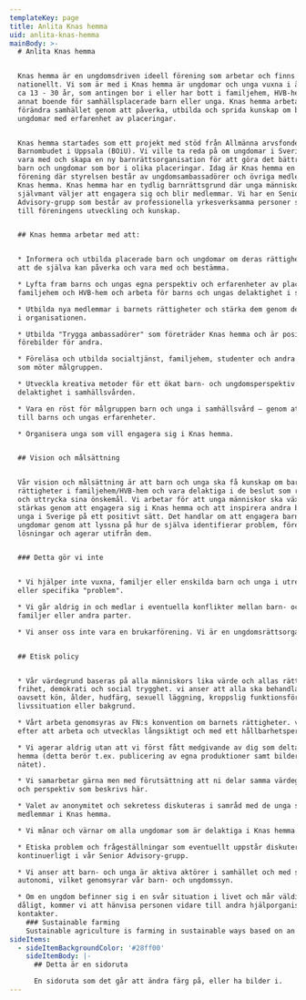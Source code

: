 ```yaml
---
templateKey: page
title: Anlita Knas hemma
uid: anlita-knas-hemma
mainBody: >-
  # Anlita Knas hemma


  Knas hemma är en ungdomsdriven ideell förening som arbetar och finns
  nationellt. Vi som är med i Knas hemma är ungdomar och unga vuxna i åldrarna
  ca 13 - 30 år, som antingen bor i eller har bott i familjehem, HVB-hem, eller
  annat boende för samhällsplacerade barn eller unga. Knas hemma arbetar med att
  förändra samhället genom att påverka, utbilda och sprida kunskap om barn och
  ungdomar med erfarenhet av placeringar.


  Knas hemma startades som ett projekt med stöd från Allmänna arvsfonden 2013 på
  Barnombudet i Uppsala (BOiU). Vi ville ta reda på om ungdomar i Sverige ville
  vara med och skapa en ny barnrättsorganisation för att göra det bättre för
  barn och ungdomar som bor i olika placeringar. Idag är Knas hemma en ideell
  förening där styrelsen består av ungdomsambassadörer och övriga medlemmar i
  Knas hemma. Knas hemma har en tydlig barnrättsgrund där unga människor
  självmant väljer att engagera sig och blir medlemmar. Vi har en Senior
  Advisory-grupp som består av professionella yrkesverksamma personer som bidrar
  till föreningens utveckling och kunskap.


  ## Knas hemma arbetar med att:


  * Informera och utbilda placerade barn och ungdomar om deras rättigheter, så
  att de själva kan påverka och vara med och bestämma.

  * Lyfta fram barns och ungas egna perspektiv och erfarenheter av placering i
  familjehem och HVB-hem och arbeta för barns och ungas delaktighet i samhället.

  * Utbilda nya medlemmar i barnets rättigheter och stärka dem genom delaktighet
  i organisationen.

  * Utbilda "Trygga ambassadörer" som företräder Knas hemma och är positiva
  förebilder för andra.

  * Föreläsa och utbilda socialtjänst, familjehem, studenter och andra aktörer
  som möter målgruppen.

  * Utveckla kreativa metoder för ett ökat barn- och ungdomsperspektiv och
  delaktighet i samhällsvården.

  * Vara en röst för målgruppen barn och unga i samhällsvård – genom att lyssna
  till barns och ungas erfarenheter.

  * Organisera unga som vill engagera sig i Knas hemma.


  ## Vision och målsättning


  Vår vision och målsättning är att barn och unga ska få kunskap om barnets
  rättigheter i familjehem/HVB-hem och vara delaktiga i de beslut som rör dem
  och uttrycka sina önskemål. Vi arbetar för att unga människor ska växa och
  stärkas genom att engagera sig i Knas hemma och att inspirera andra barn och
  unga i Sverige på ett positivt sätt. Det handlar om att engagera barn och
  ungdomar genom att lyssna på hur de själva identifierar problem, föreslår
  lösningar och agerar utifrån dem.


  ### Detta gör vi inte


  * Vi hjälper inte vuxna, familjer eller enskilda barn och unga i utredningar
  eller specifika "problem".

  * Vi går aldrig in och medlar i eventuella konflikter mellan barn- och unga,
  familjer eller andra parter.

  * Vi anser oss inte vara en brukarförening. Vi är en ungdomsrättsorganisation.


  ## Etisk policy


  * Vår värdegrund baseras på alla människors lika värde och allas rätt till
  frihet, demokrati och social trygghet. vi anser att alla ska behandlas lika
  oavsett kön, ålder, hudfärg, sexuell läggning, kroppslig funktionsförmåga,
  livssituation eller bakgrund.

  * Vårt arbeta genomsyras av FN:s konvention om barnets rättigheter. vi strävar
  efter att arbeta och utvecklas långsiktigt och med ett hållbarhetsperspektiv.

  * Vi agerar aldrig utan att vi först fått medgivande av dig som deltar i Knas
  hemma (detta berör t.ex. publicering av egna produktioner samt bilder på
  nätet).

  * Vi samarbetar gärna men med förutsättning att ni delar samma värdegrunder
  och perspektiv som beskrivs här.

  * Valet av anonymitet och sekretess diskuteras i samråd med de unga som är
  medlemmar i Knas hemma.

  * Vi månar och värnar om alla ungdomar som är delaktiga i Knas hemma.

  * Etiska problem och frågeställningar som eventuellt uppstår diskuteras
  kontinuerligt i vår Senior Advisory-grupp.

  * Vi anser att barn- och unga är aktiva aktörer i samhället och med stor
  autonomi, vilket genomsyrar vår barn- och ungdomssyn.

  * Om en ungdom befinner sig i en svår situation i livet och mår väldigt
  dåligt, kommer vi att hänvisa personen vidare till andra hjälporganisation och
  kontakter.
    ### Sustainable farming
    Sustainable agriculture is farming in sustainable ways based on an understanding of ecosystem services, the study of relationships between organisms and their environment. What grows where and how it is grown are a matter of choice and careful consideration for nature and communities.
sideItems:
  - sideItemBackgroundColor: '#28ff00'
    sideItemBody: |-
      ## Detta är en sidoruta

      En sidoruta som det går att ändra färg på, eller ha bilder i.
---
```


